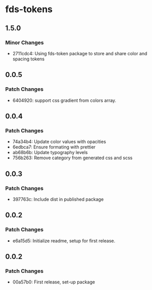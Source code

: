 # fds-tokens

## 1.5.0

### Minor Changes

- 2711cdc4: Using fds-token package to store and share color and spacing tokens

## 0.0.5

### Patch Changes

- 6404920: support css gradient from colors array.

## 0.0.4

### Patch Changes

- 74a34b4: Update color values with opacities
- 6edbca7: Ensure formating with prettier
- ab68b6b: Update typography levels
- 756b263: Remove category from generated css and scss

## 0.0.3

### Patch Changes

- 397763c: Include dist in published package

## 0.0.2

### Patch Changes

- e6a15d5: Initialize readme, setup for first release.

## 0.0.2

### Patch Changes

- 00a57b0: First release, set-up package
